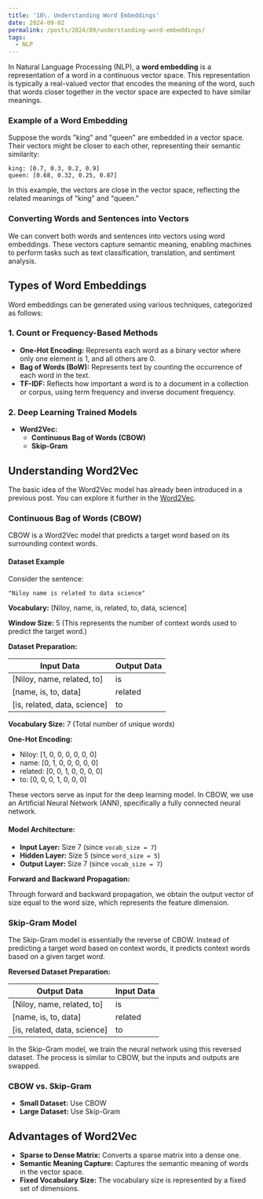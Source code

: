 ```yaml
---
title: '10\. Understanding Word Embeddings'
date: 2024-09-02
permalink: /posts/2024/09/understanding-word-embeddings/
tags:
  - NLP
---
```


In Natural Language Processing (NLP), a **word embedding** is a representation of a word in a continuous vector space. This representation is typically a real-valued vector that encodes the meaning of the word, such that words closer together in the vector space are expected to have similar meanings.

### Example of a Word Embedding

Suppose the words "king" and "queen" are embedded in a vector space. Their vectors might be closer to each other, representing their semantic similarity:

```plaintext
king: [0.7, 0.3, 0.2, 0.9]
queen: [0.68, 0.32, 0.25, 0.87]
```

In this example, the vectors are close in the vector space, reflecting the related meanings of "king" and "queen."

### Converting Words and Sentences into Vectors

We can convert both words and sentences into vectors using word embeddings. These vectors capture semantic meaning, enabling machines to perform tasks such as text classification, translation, and sentiment analysis.

## Types of Word Embeddings

Word embeddings can be generated using various techniques, categorized as follows:

### 1. Count or Frequency-Based Methods
- **One-Hot Encoding:** Represents each word as a binary vector where only one element is 1, and all others are 0.
- **Bag of Words (BoW):** Represents text by counting the occurrence of each word in the text.
- **TF-IDF:** Reflects how important a word is to a document in a collection or corpus, using term frequency and inverse document frequency.

### 2. Deep Learning Trained Models
- **Word2Vec:**
  - **Continuous Bag of Words (CBOW)**
  - **Skip-Gram**

## Understanding Word2Vec

The basic idea of the Word2Vec model has already been introduced in a previous post. You can explore it further in the [Word2Vec](https://niloykumarkundu.github.io/posts/2024/08/word2vec/).

### Continuous Bag of Words (CBOW)

CBOW is a Word2Vec model that predicts a target word based on its surrounding context words.

#### Dataset Example
Consider the sentence:

```plaintext
"Niloy name is related to data science"
```

**Vocabulary:** [Niloy, name, is, related, to, data, science]

**Window Size:** 5 (This represents the number of context words used to predict the target word.)

**Dataset Preparation:**

| Input Data                      | Output Data  |
| ------------------------------  | ------------ |
| [Niloy, name, related, to]      | is           |
| [name, is, to, data]            | related      |
| [is, related, data, science]    | to           |

**Vocabulary Size:** 7 (Total number of unique words)

**One-Hot Encoding:**

- Niloy:   [1, 0, 0, 0, 0, 0, 0]
- name:    [0, 1, 0, 0, 0, 0, 0]
- related: [0, 0, 1, 0, 0, 0, 0]
- to:      [0, 0, 0, 1, 0, 0, 0]

These vectors serve as input for the deep learning model. In CBOW, we use an Artificial Neural Network (ANN), specifically a fully connected neural network.

#### Model Architecture:

- **Input Layer:** Size 7 (since `vocab_size = 7`)
- **Hidden Layer:** Size 5 (since `word_size = 5`)
- **Output Layer:** Size 7 (since `vocab_size = 7`)

**Forward and Backward Propagation:**

Through forward and backward propagation, we obtain the output vector of size equal to the word size, which represents the feature dimension.

### Skip-Gram Model

The Skip-Gram model is essentially the reverse of CBOW. Instead of predicting a target word based on context words, it predicts context words based on a given target word.

**Reversed Dataset Preparation:**

| Output Data                     | Input Data   |
| ------------------------------  | ------------ |
| [Niloy, name, related, to]      | is           |
| [name, is, to, data]            | related      |
| [is, related, data, science]    | to           |

In the Skip-Gram model, we train the neural network using this reversed dataset. The process is similar to CBOW, but the inputs and outputs are swapped.

### CBOW vs. Skip-Gram
- **Small Dataset:** Use CBOW
- **Large Dataset:** Use Skip-Gram

## Advantages of Word2Vec

- **Sparse to Dense Matrix:** Converts a sparse matrix into a dense one.
- **Semantic Meaning Capture:** Captures the semantic meaning of words in the vector space.
- **Fixed Vocabulary Size:** The vocabulary size is represented by a fixed set of dimensions.

